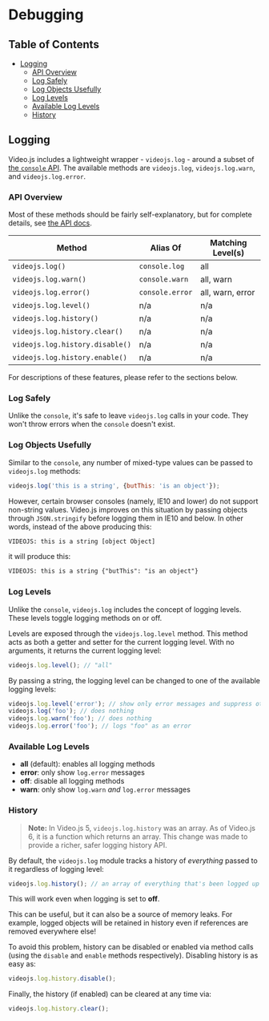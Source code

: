 # Debugging

## Table of Contents

* [Logging](#logging)
  * [API Overview](#api-overview)
  * [Log Safely](#log-safely)
  * [Log Objects Usefully](#log-objects-usefully)
  * [Log Levels](#log-levels)
  * [Available Log Levels](#available-log-levels)
  * [History](#history)

## Logging

Video.js includes a lightweight wrapper - `videojs.log` - around a subset of [the `console` API][console]. The available methods are `videojs.log`, `videojs.log.warn`, and `videojs.log.error`.

### API Overview

Most of these methods should be fairly self-explanatory, but for complete details, see [the API docs][api].

| Method                          | Alias Of        | Matching Level(s) |
| ------------------------------- | --------------- | ----------------- |
| `videojs.log()`                 | `console.log`   | all               |
| `videojs.log.warn()`            | `console.warn`  | all, warn         |
| `videojs.log.error()`           | `console.error` | all, warn, error  |
| `videojs.log.level()`           | n/a             | n/a               |
| `videojs.log.history()`         | n/a             | n/a               |
| `videojs.log.history.clear()`   | n/a             | n/a               |
| `videojs.log.history.disable()` | n/a             | n/a               |
| `videojs.log.history.enable()`  | n/a             | n/a               |

For descriptions of these features, please refer to the sections below.

### Log Safely

Unlike the `console`, it's safe to leave `videojs.log` calls in your code. They won't throw errors when the `console` doesn't exist.

### Log Objects Usefully

Similar to the `console`, any number of mixed-type values can be passed to `videojs.log` methods:

```js
videojs.log('this is a string', {butThis: 'is an object'});
```

However, certain browser consoles (namely, IE10 and lower) do not support non-string values. Video.js improves on this situation by passing objects through `JSON.stringify` before logging them in IE10 and below. In other words, instead of the above producing this:

```txt
VIDEOJS: this is a string [object Object]
```

it will produce this:

```txt
VIDEOJS: this is a string {"butThis": "is an object"}
```

### Log Levels

Unlike the `console`, `videojs.log` includes the concept of logging levels. These levels toggle logging methods on or off.

Levels are exposed through the `videojs.log.level` method. This method acts as both a getter and setter for the current logging level. With no arguments, it returns the current logging level:

```js
videojs.log.level(); // "all"
```

By passing a string, the logging level can be changed to one of the available logging levels:

```js
videojs.log.level('error'); // show only error messages and suppress others
videojs.log('foo'); // does nothing
videojs.log.warn('foo'); // does nothing
videojs.log.error('foo'); // logs "foo" as an error
```

### Available Log Levels

* **all** (default): enables all logging methods
* **error**: only show `log.error` messages
* **off**: disable all logging methods
* **warn**: only show `log.warn` _and_ `log.error` messages

### History

> **Note:** In Video.js 5, `videojs.log.history` was an array. As of Video.js 6, it is a function which returns an array. This change was made to provide a richer, safer logging history API.

By default, the `videojs.log` module tracks a history of _everything_ passed to it regardless of logging level:

```js
videojs.log.history(); // an array of everything that's been logged up to now
```

This will work even when logging is set to **off**.

This can be useful, but it can also be a source of memory leaks. For example, logged objects will be retained in history even if references are removed everywhere else!

To avoid this problem, history can be disabled or enabled via method calls (using the `disable` and `enable` methods respectively). Disabling history is as easy as:

```js
videojs.log.history.disable();
```

Finally, the history (if enabled) can be cleared at any time via:

```js
videojs.log.history.clear();
```

[api]: http://docs.videojs.com/docs/api/index.html

[console]: https://developer.mozilla.org/en-US/docs/Web/API/Console

